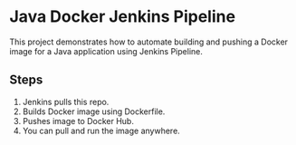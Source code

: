 # Java Docker Jenkins Pipeline

This project demonstrates how to automate building and pushing a Docker image for a Java application using Jenkins Pipeline.

## Steps
1. Jenkins pulls this repo.
2. Builds Docker image using Dockerfile.
3. Pushes image to Docker Hub.
4. You can pull and run the image anywhere.
